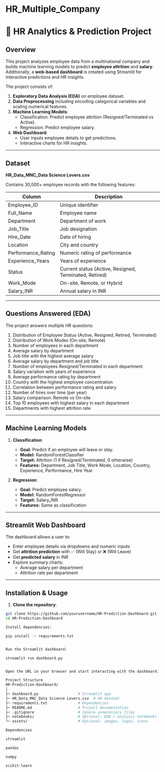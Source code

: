 # HR_Multiple_Company
# 💼 HR Analytics & Prediction Project

## Overview
This project analyzes employee data from a multinational company and builds machine learning models to predict **employee attrition** and **salary**. Additionally, a **web-based dashboard** is created using Streamlit for interactive predictions and HR insights.

The project consists of:

1. **Exploratory Data Analysis (EDA)** on employee dataset.
2. **Data Preprocessing** including encoding categorical variables and scaling numerical features.
3. **Machine Learning Models**:
   - Classification: Predict employee attrition (Resigned/Terminated vs Active).
   - Regression: Predict employee salary.
4. **Web Dashboard**:
   - User inputs employee details to get predictions.
   - Interactive charts for HR insights.

---

## Dataset
**HR_Data_MNC_Data Science Lovers.csv**

Contains 30,000+ employee records with the following features:

| Column                  | Description |
|-------------------------|-------------|
| Employee_ID             | Unique identifier |
| Full_Name               | Employee name |
| Department              | Department of work |
| Job_Title               | Job designation |
| Hire_Date               | Date of hiring |
| Location                | City and country |
| Performance_Rating      | Numeric rating of performance |
| Experience_Years        | Years of experience |
| Status                  | Current status (Active, Resigned, Terminated, Retired) |
| Work_Mode               | On-site, Remote, or Hybrid |
| Salary_INR              | Annual salary in INR |

---

## Questions Answered (EDA)
The project answers multiple HR questions:

1. Distribution of Employee Status (Active, Resigned, Retired, Terminated)
2. Distribution of Work Modes (On-site, Remote)
3. Number of employees in each department
4. Average salary by department
5. Job title with the highest average salary
6. Average salary by department and job title
7. Number of employees Resigned/Terminated in each department
8. Salary variation with years of experience
9. Average performance rating by department
10. Country with the highest employee concentration
11. Correlation between performance rating and salary
12. Number of hires over time (per year)
13. Salary comparison: Remote vs On-site
14. Top 10 employees with highest salary in each department
15. Departments with highest attrition rate

---

## Machine Learning Models

1. **Classification**:
   - **Goal:** Predict if an employee will leave or stay.
   - **Model:** RandomForestClassifier
   - **Target:** Attrition (1 if Resigned/Terminated, 0 otherwise)
   - **Features:** Department, Job Title, Work Mode, Location, Country, Experience, Performance, Hire Year

2. **Regression**:
   - **Goal:** Predict employee salary.
   - **Model:** RandomForestRegressor
   - **Target:** Salary_INR
   - **Features:** Same as classification

---

## Streamlit Web Dashboard

The dashboard allows a user to:

- Enter employee details via dropdowns and numeric inputs
- Get **attrition prediction** with ✅ (Will Stay) or ❌ (Will Leave)
- Get **predicted salary** in INR
- Explore summary charts:
  - Average salary per department
  - Attrition rate per department

---

## Installation & Usage

1. **Clone the repository**:

```bash
git clone https://github.com/yourusername/HR-Prediction-Dashboard.git
cd HR-Prediction-Dashboard

Install dependencies:

pip install -r requirements.txt


Run the Streamlit dashboard:

streamlit run dashboard.py


Open the URL in your browser and start interacting with the dashboard.

Project Structure
HR-Prediction-Dashboard/
│
├─ dashboard.py                  # Streamlit app
├─ HR_Data_MNC_Data Science Lovers.csv  # HR dataset
├─ requirements.txt              # Dependencies
├─ README.md                     # Project documentation
├─ .gitignore                    # Ignore unnecessary files
├─ notebooks/                    # Optional: EDA / analysis notebooks
└─ assets/                       # Optional: images, logos, icons

Dependencies

streamlit

pandas

numpy

scikit-learn
